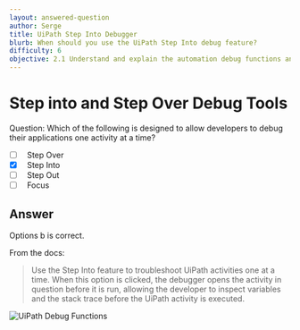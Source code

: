 ```yaml
---
layout: answered-question
author: Serge
title: UiPath Step Into Debugger
blurb: When should you use the UiPath Step Into debug feature?
difficulty: 6
objective: 2.1 Understand and explain the automation debug functions and usage such as breakpoints
---
```


<h1>Step into and Step Over Debug Tools</h1>

Question: Which of the following is designed to allow developers to debug their applications one activity at a time? 

- [ ] &nbsp;  Step Over
- [x] &nbsp;  Step Into
- [ ] &nbsp;  Step Out
- [ ] &nbsp;  Focus 

## Answer

Options b is correct.

From the docs:

> Use the Step Into feature to troubleshoot UiPath activities one at a time. When this option is clicked, the debugger opens the activity in question before it is run, allowing the developer to inspect variables and the stack trace before the UiPath activity is executed.

<img src="https://files.readme.io/9c13062-debug.png" class="img-fluid" alt="UiPath Debug Functions">
